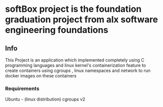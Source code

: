 # softBox project is the foundation graduation project from alx software engineering foundations

## Info
This Project is an application which implemented completely using C programming languages and linux kernel's containerization feature to create containers using cgroups , linux namespaces and network to run docker images on these containers

### Requirements
Ubuntu - (linux distribution)
cgroups v2